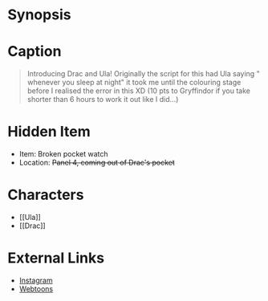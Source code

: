 # Synopsis


# Caption
> Introducing Drac and Ula! Originally the script for this had Ula saying " whenever you sleep at night" it took me until the colouring stage before I realised the error in this XD
> (10 pts to Gryffindor if you take shorter than 6 hours to work it out like I did...)

# Hidden Item
* Item: Broken pocket watch
* Location: <strike>Panel 4, coming out of Drac's pocket</strike>

# Characters
* [[Ula]]
* [[Drac]]

# External Links
* [Instagram](https://www.instagram.com/p/CaDVitiM_lu/?igshid=YmMyMTA2M2Y=)
* [Webtoons](https://www.webtoons.com/en/challenge/twistwood-tales/105-drac-and-ula-/viewer?title_no=344740&episode_no=115)